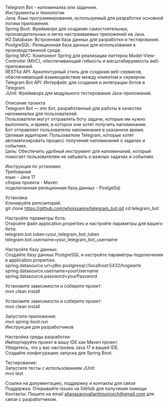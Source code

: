 Telegram Bot - напоминалка или задачник.  
Инструменты и технологии  
Java: Язык программирования, используемый для разработки основной логики приложения.    
Spring Boot: Фреймворк для создания самостоятельных, производительных и легко настраиваемых приложений на Java.  
H2 Database: Встроенная база данных для разработки и тестирования.  
PostgreSQL: Реляционная база данных для использования в производственной среде.  
Spring MVC: Компонент Spring для реализации паттерна Model-View-Controller (MVC), обеспечивающий гибкость и масштабируемость веб-приложений.  
RESTful API: Архитектурный стиль для создания веб-сервисов, обеспечивающий взаимодействие между клиентом и сервером.  
Telegram Bot API: Интерфейс для создания и интеграции ботов в Telegram.  
JUnit: Фреймворк для модульного тестирования Java-приложений.  
  
Описание проекта  
Telegram Bot — это бот, разработанный для работы в качестве напоминалки для пользователей.  
Пользователи могут отправлять боту задачи, которые им нужно выполнить, и время, в которое они хотят получить напоминание.  
Бот отправляет пользователю напоминание в указанное время.  
Целевая аудитория: Пользователи Telegram, которые хотят автоматизировать процесс получения напоминаний о задачах и событиях.  
Цель: Обеспечить удобный инструмент для напоминаний, который помогает пользователям не забывать о важных задачах и событиях.  
  
Инструкция по установке  
Требования  
язык - Java 17  
сборка проекта - Maven  
подключенная реляционная база данных - PostgeSql
  
Установка  
Клонируйте репозиторий:  
git clone https://github.com/whoisxanny/telegram_bot.git
cd telegram_bot  

Настройте параметры бота:  
Откройте файл application.properties и настройте параметры для вашего бота:  
telegram.bot.token=your_telegram_bot_token  
telegram.bot.username=your_telegram_bot_username  
  
Настройте базу данных:  
Создайте базу данных PostgreSQL и настройте параметры подключения в application.properties:  
spring.datasource.url=jdbc:postgresql://localhost:5432/hogwarts  
spring.datasource.username=yourUsername  
spring.datasource.password=yourPassword  
  
Установите зависимости и соберите проект:  
mvn clean install  
  
Установите зависимости и соберите проект:  
mvn clean install 
  
Запустите приложение:  
mvn spring-boot:run  
Инструкция для разработчиков  
  
Настройка среды разработки:  
Импортируйте проект в вашу IDE как Maven проект.  
Убедитесь, что у вас настроена Java 17 в вашей IDE.  
Создайте конфигурацию запуска для Spring Boot.  

Тестирование:  
Запустите тесты с использованием JUnit:  
mvn test  
  
Ссылки на документацию, поддержку и контакты для связи  
Поддержка: Открывайте issues на GitHub для получения помощи  
Контакты: Пишите на email allanazarovallantimurovich@gmail.com для связи с разработчиком. 

